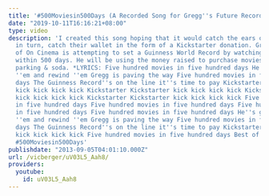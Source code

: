 ```yaml
---
title: '#500Moviesin500Days (A Recorded Song for Gregg''s Future Record)'
date: "2019-10-11T16:16:21+08:00"
type: video
description: 'I created this song hoping that it would catch the ears of people and,
  in turn, catch their wallet in the form of a Kickstarter donation. Gregg Turkington
  of On Cinema is attempting to set a Guinness World Record by watching 500 movies
  within 500 days. He will be using the money raised to purchase movies, popcorn,
  parking & soda. *LYRICS: Five hundred movies in five hundred days He''s gonna watch
  ''em and rewind ''em Gregg is paving the way Five hundred movies in five hundred
  days The Guinness Record''s on the line it''s time to pay Kickstarter Kickstarter
  kick kick kick kick Kickstarter Kickstarter kick kick kick kick Kickstarter Kickstarter
  kick kick kick kick Kickstarter Kickstarter kick kick kick kick Five hundred movies
  in five hundred days Five hundred movies in five hundred days Five hundred movies
  in five hundred days Five hundred movies in five hundred days He''s gonna watch
  ''em and rewind ''em Gregg is paving the way Five hundred movies in five hundred
  days The Guinness Record''s on the line it''s time to pay Kickstarter Kickstarter
  kick kick kick kick Five hundred movies in five hundred days Best of luck, Gregg!
  #500Moviesin500Days'
publishdate: "2013-09-05T04:01:10.000Z"
url: /vicberger/uV03L5_Aah8/
providers:
  youtube:
    id: uV03L5_Aah8
---
```

